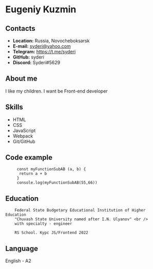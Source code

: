 # Eugeniy Kuzmin

## Contacts
* **Location:** Russia, Novocheboksarsk
* **E-mail:** syderi@yahoo.com
* **Telegram:** https://t.me/syderi
* **GitHub:** syderi
* **Discord:** Syderi#5629

## About me
I like my children. I want be Front-end developer

## Skills
* HTML
* CSS
* JavaScript
* Webpack
* Git/GitHub 

## Code example
```
     const myFunctionSubAB (a, b) {
      return a + b
     }
     console.log(myFunctionSubAB(55,66))
```
## Education 
        Federal State Budgetary Educational Institution of Higher Education
        "Chuvash State University named after I.N. Ulyanov" <br />
        with specialty - engineer
    
        RS School. Курс JS/Frontend 2022

## Language
English - A2